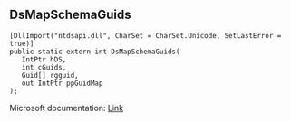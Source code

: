 ## DsMapSchemaGuids

```
[DllImport("ntdsapi.dll", CharSet = CharSet.Unicode, SetLastError = true)]
public static extern int DsMapSchemaGuids(
   IntPtr hDS,
   int cGuids,
   Guid[] rgguid,
   out IntPtr ppGuidMap
);
```

Microsoft documentation: [Link](https://docs.microsoft.com/en-us/windows/win32/api/ntdsapi/nf-ntdsapi-dsmapschemaguidsw)
